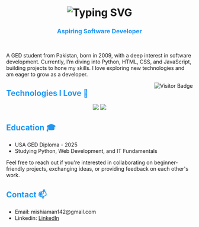<!-- 1) BIG HEADING WITH BLUE THEME -->
<h1 align="center">
  <!-- Multiple lines in typing animation; separate them with semicolons (;) -->
  <img 
    src="https://readme-typing-svg.demolab.com/?lines=Hi+there!+I%27m+Mustamin+Aman;An+Aspiring+Software+Developer;Welcome+to+my+Profile!&font=Montserrat&weight=700&size=40&color=1976D2&duration=2000&pause=1000&center=true&vCenter=true&width=900&height=120" 
    alt="Typing SVG" 
  />
</h1>

<!-- 2) SUB-HEADING IN BLUE -->
<h3 align="center" style="color:#2196F3;">
  Aspiring Software Developer
</h3>
<br/>

<!-- 3) BODY TEXT (BLACK FOR READABILITY) -->
<p>
A GED student from Pakistan, born in 2009, with a deep interest in software development. Currently, I’m diving into Python, HTML, CSS, and JavaScript, building projects to hone my skills. I love exploring new technologies and am eager to grow as a developer.
</p>

<!-- 4) VISITOR BADGE -->
<img 
  align="right" 
  src="https://komarev.com/ghpvc/?username=HashimThePassionate&label=Profile%20Views&color=2196F3&style=flat&base=13000" 
  alt="Visitor Badge" 
/>


<!-- 5) BLUE HEADING FOR 'TECHNOLOGIES I LOVE' -->
<h2 style="color:#2196F3;">Technologies I Love 🚀</h2>
<div align="center">
  <!-- Skill Icons (First Row) -->
  <img src="https://skillicons.dev/icons?i=javascript,typescript,react,nextjs,bootstrap,html,css,vscode,github,tailwind,git,redis,azure,linux" />
  <!-- Skill Icons (Second Row) -->
  <img src="https://skillicons.dev/icons?i=nodejs,python,express,nginx,docker,mongodb,kubernetes,mysql,postgresql,django,flask,fastapi,kafka" />
</div>

<!-- 6) BLUE HEADING FOR 'EDUCATION' -->
<h2 style="color:#2196F3;">Education 🎓</h2>
<ul>
  <li>USA GED Diploma - 2025</li>
  <li>Studying Python, Web Development, and IT Fundamentals</li>
</ul>
<p>
  Feel free to reach out if you're interested in collaborating on beginner-friendly projects, exchanging ideas, or providing feedback on each other's work.
</p>

<!-- 7) BLUE HEADING FOR 'CONTACT' -->
<h2 style="color:#2196F3;">Contact 📫</h2>
<ul>
  <li>Email: mishiaman142@gmail.com</li>
  <li>Linkedin: <a href="">LinkedIn</a></li>
</ul>
